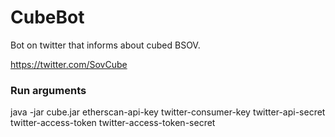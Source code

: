 # CubeBot
Bot on twitter that informs about cubed BSOV.

https://twitter.com/SovCube

### Run arguments

java -jar cube.jar etherscan-api-key twitter-consumer-key twitter-api-secret twitter-access-token twitter-access-token-secret
